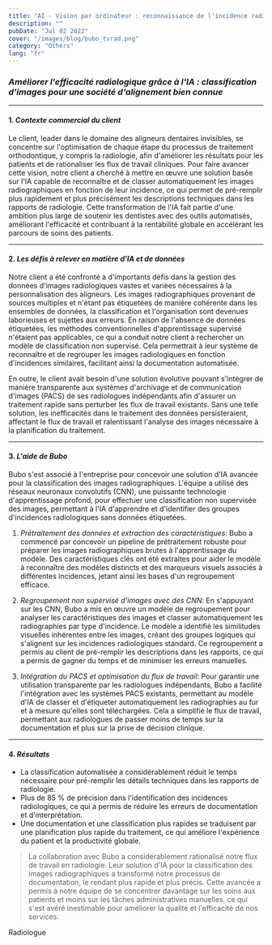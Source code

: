 ```yaml
---
title: "AI - Vision par ordinateur : reconnaissance de l'incidence radiologique"
description: ""
pubDate: "Jul 02 2022"
cover: "/images/blog/bubo_tvrad.png"
category: "Others"
lang: "fr"
---
```


### *Améliorer l'efficacité radiologique grâce à l'IA : classification d'images pour une société d'alignement bien connue*

---

#### 1. *Contexte commercial du client*

Le client, leader dans le domaine des aligneurs dentaires invisibles, se concentre sur l'optimisation de chaque étape du processus de traitement orthodontique, y compris la radiologie, afin d'améliorer les résultats pour les patients et de rationaliser les flux de travail cliniques. Pour faire avancer cette vision, notre client a cherché à mettre en œuvre une solution basée sur l'IA capable de reconnaître et de classer automatiquement les images radiographiques en fonction de leur incidence, ce qui permet de pré-remplir plus rapidement et plus précisément les descriptions techniques dans les rapports de radiologie. Cette transformation de l'IA fait partie d'une ambition plus large de soutenir les dentistes avec des outils automatisés, améliorant l'efficacité et contribuant à la rentabilité globale en accélérant les parcours de soins des patients.

---

#### 2. *Les défis à relever en matière d'IA et de données*

Notre client a été confronté à d'importants défis dans la gestion des données d'images radiologiques vastes et variées nécessaires à la personnalisation des aligneurs. Les images radiographiques provenant de sources multiples et n'étant pas étiquetées de manière cohérente dans les ensembles de données, la classification et l'organisation sont devenues laborieuses et sujettes aux erreurs. En raison de l'absence de données étiquetées, les méthodes conventionnelles d'apprentissage supervisé n'étaient pas applicables, ce qui a conduit notre client à rechercher un modèle de classification non supervisé. Cela permettrait à leur système de reconnaître et de regrouper les images radiologiques en fonction d'incidences similaires, facilitant ainsi la documentation automatisée.

En outre, le client avait besoin d'une solution évolutive pouvant s'intégrer de manière transparente aux systèmes d'archivage et de communication d'images (PACS) de ses radiologues indépendants afin d'assurer un traitement rapide sans perturber les flux de travail existants. Sans une telle solution, les inefficacités dans le traitement des données persisteraient, affectant le flux de travail et ralentissant l'analyse des images nécessaire à la planification du traitement.

---

#### 3. *L'aide de Bubo*

Bubo s'est associé à l'entreprise pour concevoir une solution d'IA avancée pour la classification des images radiographiques. L'équipe a utilisé des réseaux neuronaux convolutifs (CNN), une puissante technologie d'apprentissage profond, pour effectuer une classification non supervisée des images, permettant à l'IA d'apprendre et d'identifier des groupes d'incidences radiologiques sans données étiquetées.

1. *Prétraitement des données et extraction des caractéristiques*: Bubo a commencé par concevoir un pipeline de prétraitement robuste pour préparer les images radiographiques brutes à l'apprentissage du modèle. Des caractéristiques clés ont été extraites pour aider le modèle à reconnaître des modèles distincts et des marqueurs visuels associés à différentes incidences, jetant ainsi les bases d'un regroupement efficace.

2. *Regroupement non supervisé d'images avec des CNN*: En s'appuyant sur les CNN, Bubo a mis en œuvre un modèle de regroupement pour analyser les caractéristiques des images et classer automatiquement les radiographies par type d'incidence. Le modèle a identifié les similitudes visuelles inhérentes entre les images, créant des groupes logiques qui s'alignent sur les incidences radiologiques standard. Ce regroupement a permis au client de pré-remplir les descriptions dans les rapports, ce qui a permis de gagner du temps et de minimiser les erreurs manuelles.

3. *Intégration du PACS et optimisation du flux de travail*: Pour garantir une utilisation transparente par les radiologues indépendants, Bubo a facilité l'intégration avec les systèmes PACS existants, permettant au modèle d'IA de classer et d'étiqueter automatiquement les radiographies au fur et à mesure qu'elles sont téléchargées. Cela a simplifié le flux de travail, permettant aux radiologues de passer moins de temps sur la documentation et plus sur la prise de décision clinique.

---

#### 4. *Résultats*

- La classification automatisée a considérablement réduit le temps nécessaire pour pré-remplir les détails techniques dans les rapports de radiologie.
- Plus de 85 % de précision dans l'identification des incidences radiologiques, ce qui a permis de réduire les erreurs de documentation et d'interprétation.
- Une documentation et une classification plus rapides se traduisent par une planification plus rapide du traitement, ce qui améliore l'expérience du patient et la productivité globale.

>La collaboration avec Bubo a considérablement rationalisé notre flux de travail en radiologie. Leur solution d'IA pour la classification des images radiographiques a transformé notre processus de documentation, le rendant plus rapide et plus précis. Cette avancée a permis à notre équipe de se concentrer davantage sur les soins aux patients et moins sur les tâches administratives manuelles, ce qui s'est avéré inestimable pour améliorer la qualité et l'efficacité de nos services.

Radiologue